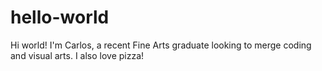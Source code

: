 # hello-world
Hi world! I'm Carlos, a recent Fine Arts graduate looking to merge coding and visual arts.
I also love pizza!
